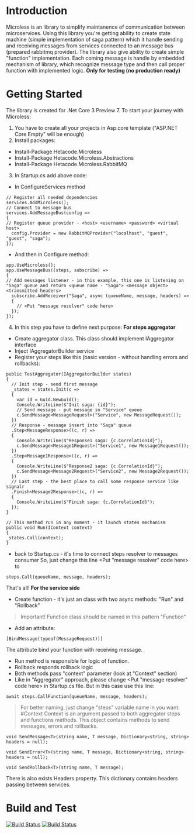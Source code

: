 # Introduction 
Microless is an library to simplify maintanence of communication between microservices. Using this library you're getting ability to create state machine (simple implementation of saga pattern) which it handle sending and receiving messages from services connected to an message bus (prepared rabbitmq provider).
The library also give ability to create simple "function" implementation. Each coming message is handle by embedded mechanism of library, which recognize message type and then call proper function with implemented logic.
**Only for testing (no production ready)**

# Getting Started
The library is created for .Net Core 3 Preview 7. 
To start your journey with Microless:
1. You have to create all your projects in Asp.core template ("ASP.NET Core Empty" will be enough)
2. Install packages:
  - Install-Package Hetacode.Microless
  - Install-Package Hetacode.Microless.Abstractions
  - Install-Package Hetacode.Microless.RabbitMQ
3. In Startup.cs add above code:
  - In ConfigureServices method
```
// Register all needed dependencies
services.AddMicroless();
// Connect to message bus
services.AddMessageBus(config =>
{
// Register queue provider - <host> <username> <password> <virtual host>
  config.Provider = new RabbitMQProvider("localhost", "guest", "guest", "saga");
});
```
  - And then in Configure method:
```
app.UseMicroless();
app.UseMessageBus((steps, subscribe) =>
{
// Add messages listener - in this example, this one is listening on "Saga" queue and return <queue name - "Saga"> <message object> <transmitted headers>
  subscribe.AddReceiver("Saga", async (queueName, message, headers) =>
  {
    // <Put "message resolver" code here>
  });
});
```
4. In this step you have to define next purpose:
**For steps aggregator**
  - Create aggregator class. This class should implement IAggregator interface
  - Inject IAggregatorBuilder service
  - Register your steps like this (basic version - without handling errors and rollbacks):
```
public TestAggregator(IAggregatorBuilder states)
{
  // Init step - send first message
  _states = states.Init(c =>
  {
    var id = Guid.NewGuid();
    Console.WriteLine($"Init saga: {id}");
    // Send message - put message in "Service" queue
    c.SendMessage<MessageRequest>("Service", new MessageRequest());
  })
  // Response - message insert into "Saga" queue
  .Step<MessageResponse>((c, r) =>
  {
    Console.WriteLine($"Response1 saga: {c.CorrelationId}");
    c.SendMessage<Message1Request>("Service1", new Message1Request());
  })
  .Step<Message1Response>((c, r) =>
  {
    Console.WriteLine($"Response2 saga: {c.CorrelationId}");
    c.SendMessage<Message2Request>("Service2", new Message2Request());
  })
  // Last step - the best place to call some response service like signalr
  .Finish<Message2Response>((c, r) =>
  {
    Console.WriteLine($"Finish saga: {c.CorrelationId}");
  });
}

// This method run in any moment - it launch states mechanism
public void Run(IContext context)
{
_states.Call(context);
}
 ```
  - back to Startup.cs - it's time to connect steps resolver to messages consumer
So, just change this line <Put "message resolver" code here> to 
```
steps.Call(queueName, message, headers);
```
That's all!
**For the service side**
  - Create function - it's just an class with two async methods: "Run" and "Rollback"
> Important! Function class should be named in this pattern "<Name>Function"
  - Add an attribute:
```
[BindMessage(typeof(MessageRequest))]
```
The attribute bind your function with receiving message.
  - Run method is responsible for logic of function.
  - Rollback responds rollback logic
  - Both methods pass "context" parameter (look at "Context" section)
  - Like in "Aggregator" approach, please change <Put "message resolver" code here> in Startup.cs file.
But in this case use this line:
```
await steps.CallFunction(queueName, message, headers);
```
> For better naming, just change "steps" variable name in you want. 
#Context
Context is an argument passed to both aggregator steps and functions methods. This object contains methods to send messages, errors and rollbacks.
```
void SendMessage<T>(string name, T message, Dictionary<string, string> headers = null);

void SendError<T>(string name, T message, Dictionary<string, string> headers = null);

void SendRollback<T>(string name, T message);
```
There is also exists Headers property. This dictionary contains headers passing between services. 

# Build and Test
[![Build Status](https://hetacode.visualstudio.com/Microless/_apis/build/status/general-build?branchName=master)](https://hetacode.visualstudio.com/Microless/_build/latest?definitionId=5&branchName=master)
[![Build Status](https://hetacode.visualstudio.com/Microless/_apis/build/status/packages-build?branchName=master)](https://hetacode.visualstudio.com/Microless/_build/latest?definitionId=8&branchName=master)
